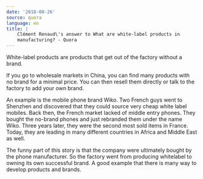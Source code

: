 ```yaml
---
date: '2018-08-26'
source: quora
language: en
title: |
    Clément Renaud\'s answer to What are white-label products in
    manufacturing? - Quora
---
```


White-label products are products that get out of the factory without a
brand.

If you go to wholesale markets in China, you can find many products with
no brand for a minimal price. You can then resell them directly or talk
to the factory to add your own brand.

An example is the mobile phone brand Wiko. Two French guys went to
Shenzhen and discovered that they could source very cheap white label
mobiles. Back then, the French market lacked of middle entry phones.
They bought the no-brand phones and just rebranded them under the name
Wiko. Three years later, they were the second most sold items in France.
Today, they are leading in many different countries in Africa and Middle
East as well.

The funny part of this story is that the company were ultimately bought
by the phone manufacturer. So the factory went from producing whitelabel
to owning its own successful brand. A good example that there is many
way to develop products and brands.
